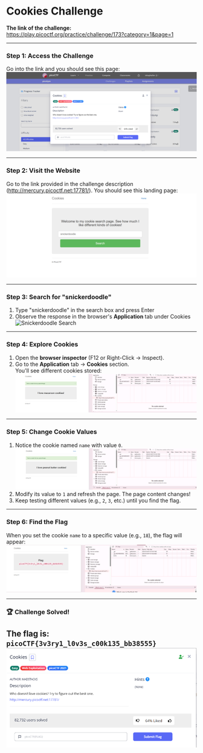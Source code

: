 # Cookies Challenge

**The link of the challenge:**  
https://play.picoctf.org/practice/challenge/173?category=1&page=1

---

### Step 1: Access the Challenge
Go into the link and you should see this page:  
![Challenge Page](./images/challenge.png)

---

### Step 2: Visit the Website
Go to the link provided in the challenge description (http://mercury.picoctf.net:17781/). You should see this landing page:  
![Landing Page](./images/land_screen.png)

---


### Step 3: Search for "snickerdoodle"
1. Type "snickerdoodle" in the search box and press Enter
2. Observe the response in the browser's **Application** tab under Cookies
![Snickerdoodle Search](./snickerdoodle_search.png)

---


### Step 4: Explore Cookies
1. Open the **browser inspector** (F12 or Right-Click → Inspect).
2. Go to the **Application** tab → **Cookies** section.  
   You'll see different cookies stored:  
   ![Cookie Values](./images/another_cookie_diff_value_gets_diff_cookie.png)

---

### Step 5: Change Cookie Values
1. Notice the cookie named `name` with value `0`.  
   ![Initial Cookie](./images/cookie_value_changed_and_name_of_cookie.png)
2. Modify its value to `1` and refresh the page. The page content changes!
3. Keep testing different values (e.g., `2`, `3`, etc.) until you find the flag.

---

### Step 6: Find the Flag
When you set the cookie `name` to a specific value (e.g., `18`), the flag will appear:  
![Flag Found](./images/got_the_flag.png)

---

### :trophy: Challenge Solved!
**The flag is:**  
`picoCTF{3v3ry1_l0v3s_c00k135_bb38555}`
![solved](./images/solved.png)
---
